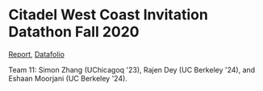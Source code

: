 # Citadel West Coast Invitation Datathon Fall 2020
[Report](https://github.com/RajenDey/Citadel-Data-Open-Fall-2020/blob/master/West%20Coast%20Data%20Open%20F20/Final%20Report/team_11_Report.pdf),
[Datafolio](https://github.com/RajenDey/Citadel-Data-Open-Fall-2020/blob/master/West%20Coast%20Data%20Open%20F20/Final%20Report/team_11_Datafolio.pdf)

  Team 11: Simon Zhang (UChicagoq '23), Rajen Dey (UC Berkeley '24), and Eshaan Moorjani (UC Berkeley '24).
